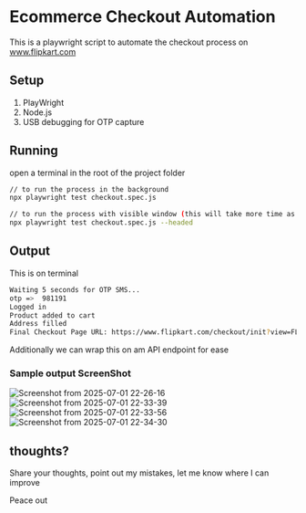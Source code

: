 # Ecommerce Checkout Automation

This is a playwright script to automate the checkout process on www.flipkart.com

## Setup
1. PlayWright
2. Node.js
3. USB debugging for OTP capture

## Running
open a terminal in the root of the project folder

```bash
// to run the process in the background
npx playwright test checkout.spec.js

// to run the process with visible window (this will take more time as time spent loading the window)
npx playwright test checkout.spec.js --headed
```

## Output
This is on terminal
```bash
Waiting 5 seconds for OTP SMS...
otp =>  981191
Logged in
Product added to cart
Address filled
Final Checkout Page URL: https://www.flipkart.com/checkout/init?view=FLIPKART&loginFlow=false
```
Additionally we can wrap this on am API endpoint for ease

### Sample output ScreenShot
![Screenshot from 2025-07-01 22-26-16](https://github.com/user-attachments/assets/5d85b6ea-c3ab-4b52-9820-c9a21b85b455)
![Screenshot from 2025-07-01 22-33-39](https://github.com/user-attachments/assets/ce8dfe20-ef52-477c-9c59-200b2dc85ebf)
![Screenshot from 2025-07-01 22-33-56](https://github.com/user-attachments/assets/943a1c83-7800-4407-8ccf-6b736d1e3516)
![Screenshot from 2025-07-01 22-34-30](https://github.com/user-attachments/assets/e354d5d0-1e08-497d-bbe7-3b55d480cde3)


## thoughts? 
Share your thoughts, point out my mistakes, let me know where I can improve

Peace out
